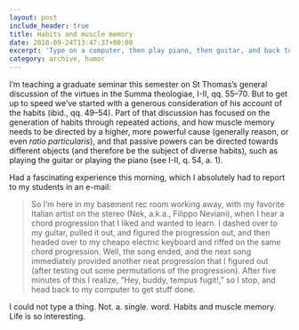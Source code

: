 ```yaml
---
layout: post
include_header: true
title: Habits and muscle memory
date: 2010-09-24T13:47:37+00:00
excerpt: 'Type on a computer, then play piano, then guitar, and back to the computer. Totally messed me up.'
category: archive, humor
---
```

I’m teaching a graduate seminar this semester on St Thomas’s general discussion of the virtues in the Summa theologiae, I-II, qq. 55–70. But to get up to speed we’ve started with a generous consideration of his account of the habits (ibid., qq. 49–54). Part of that discussion has focused on the generation of habits through repeated actions, and how muscle memory needs to be directed by a higher, more powerful cause (generally reason, or even _ratio particularis_), and that passive powers can be directed towards different objects (and therefore be the subject of diverse habits), such as playing the guitar or playing the piano (see I-II, q. 54, a. 1).
  
Had a fascinating experience this morning, which I absolutely had to report to my students in an e-mail:

> So I’m here in my basement rec room working away, with my favorite Italian artist on the stereo (Nek, a.k.a., Filippo Neviani), when I hear a chord progression that I liked and wanted to learn. I dashed over to my guitar, pulled it out, and figured the progression out, and then headed over to my cheapo electric keyboard and riffed on the same chord progression. Well, the song ended, and the next song immediately provided another neat progression that I figured out (after testing out some permutations of the progression). After five minutes of this I realize, “Hey, buddy, tempus fugit!,” so I stop, and head back to my computer to get stuff done.

I could not type a thing. Not. a. single. word. Habits and muscle memory. Life is so interesting.